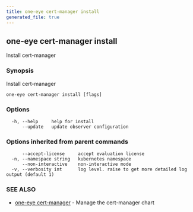```yaml
---
title: one-eye cert-manager install
generated_file: true
---
```

## one-eye cert-manager install

Install cert-manager

### Synopsis

Install cert-manager

```
one-eye cert-manager install [flags]
```

### Options

```
  -h, --help     help for install
      --update   update observer configuration
```

### Options inherited from parent commands

```
      --accept-license     accept evaluation license
  -n, --namespace string   kubernetes namespace
      --non-interactive    non-interactive mode
  -v, --verbosity int      log level. raise to get more detailed log output (default 1)
```

### SEE ALSO

* [one-eye cert-manager](/docs/one-eye/cli/reference/one-eye_cert-manager/)	 - Manage the cert-manager chart

